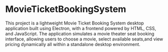 # MovieTicketBookingSystem
This project is a lightweight Movie Ticket Booking System desktop application built using Electron, with a frontend powered by HTML, CSS, and JavaScript. The application simulates a movie theater seat booking interface, allowing users to choose a movie, select available seats,and view pricing dynamically all within a standalone desktop environment.
